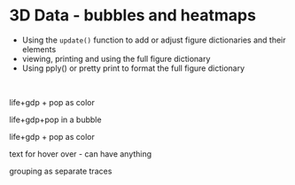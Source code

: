 # 3D Data - bubbles and heatmaps

* Using the ```update()``` function to add or adjust figure dictionaries and their elements
* viewing, printing and using the full figure dictionary
* Using pply() or pretty print to format the full figure dictionary

<!--sec data-title="Summary" data-id="s1" data-show=true data-collapse=false ces-->

<!--endsec-->

<br>



life+gdp + pop as color

life+gdp+pop in a bubble

life+gdp + pop as color

text for hover over - can have anything

grouping as separate traces